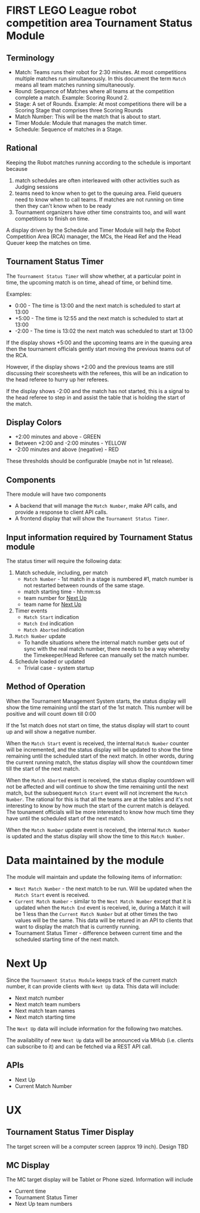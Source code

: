 # FIRST LEGO League robot competition area Tournament Status Module


## Terminology
* Match: Teams runs their robot for 2:30 minutes. At most competitions multiple matches run simultaneously. In this document the term `Match` means all team matches running simultaneously.
* Round: Sequence of Matches where all teams at the competition complete a match. Example: Scoring Round 2.
* Stage: A set of Rounds. Example: At most competitions there will be a Scoring Stage that comprises three Scoring Rounds
* Match Number: This will be the match that is about to start.
* Timer Module: Module that manages the match timer.
* Schedule: Sequence of matches in a Stage.
## Rational
Keeping the Robot matches running according to the schedule is important because
1. match schedules are often interleaved with other activities such as Judging sessions
1. teams need to know when to get to the queuing area. Field queuers need to know when to call teams. If matches are not running on time then they can't know when to be ready
1. Tournament organizers have other time constraints too, and will want competitions to finish on time.

A display driven by the Schedule and Timer Module will help the Robot Competition Area (RCA) manager, the MCs, the Head Ref and the Head Queuer keep the matches on time.

## Tournament Status Timer
The `Tournament Status Timer` will show whether, at a particular point in time, the upcoming  match is on time, ahead of time, or behind time. 

Examples:

* 0:00 - The time is 13:00 and the next match is scheduled to start at 13:00
* +5:00 - The time is 12:55 and the next match is scheduled to start at 13:00
* -2:00 - The time is 13:02 the next match was scheduled to start at 13:00

If the display shows +5:00 and the upcoming teams are in the queuing area then the tournament officials gently start moving the previous teams out of the RCA.

However, if the display shows +2:00 and the previous teams are still discussing their scoresheets with the referees, this will be an indication to the head referee to hurry up her referees.

If the display shows -2:00 and the match has not started, this is a signal to the head referee to step in and assist the table that is holding the start of the match.

## Display Colors
* +2:00 minutes and above - GREEN
* Between +2:00 and -2:00 minutes - YELLOW
* -2:00 minutes and above (negative) - RED

These thresholds should be configurable (maybe not in 1st release).

## Components

There module will have two components
* A backend that will manage the `Match Number`, make API calls, and provide a response to client API calls.
* A frontend display that will show the `Tournament Status Timer`.

## Input information required by Tournament Status module
The status timer will require the following data:

1. Match schedule, including, per match
   * `Match Number` - 1st match in a stage is numbered #1, match number is not restarted between rounds of the same stage.
   * match starting time - hh:mm:ss
   * team number for [Next Up](#Next-Up)
   * team name for [Next Up](#Next-Up)
1. Timer events
   * `Match Start` indication
   * `Match End` indication
   * `Match Aborted` indication
1. `Match Number` update
   * To handle situations where the internal match number gets out of sync with the real match number, there needs to be a way whereby the Timekeeper/Head Referee can manually set the match number.
1. Schedule loaded or updated
   * Trivial case - system startup

## Method of Operation
When the Tournament Management System starts, the status display will show the time remaining until the start of the 1st match. This number will be positive and will count down till 0:00

If the 1st match does not start on time, the status display will start to count up and will show a negative number.

When the `Match Start` event is received, the internal `Match Number` counter will be incremented, and the status display will be updated to show the time remaining until the scheduled start of the next match. In other words, during the current running match, the status display will show the countdown timer till the start of the next match.

When the `Match Aborted` event is received, the status display countdown will not be affected and will continue to show the time remaining until the next match, but the subsequent `Match Start` event will not increment the `Match Number`. The rational for this is that all the teams are at the tables and it's not interesting to know by how much the start of the current match is delayed. The tounament officials will be more interested to know how much time they have until the scheduled start of the next match.

When the `Match Number` update event is received, the internal `Match Number` is updated and the status display will show the time to this `Match Number`.

# Data maintained by the module
The module will maintain and update the following items of information:

* `Next Match Number` - the next match to be run. Will be updated when the `Match Start` event is received.
* `Current Match Number` - similar to the `Next Match Number` except that it is updated when the `Match End` event is received, ie, during a Match it will be 1 less than the `Current Match Number` but at other times the two values will be the same. This data will be retured in an API to clients that want to display the match that is currently running.
* Tournament Status Timer - difference between current time and the scheduled starting time of the next match.

# Next Up
Since the `Tournament Status Module` keeps track of the current match number, it can provide clients with `Next Up` data. This data will include:

* Next match number
* Next match team numbers
* Next match team names
* Next match starting time

The `Next Up` data will include information for the following two matches.

The availability of new `Next Up` data will be announced via MHub (i.e. clients can subscribe to it) and can be fetched via a REST API call.

## APIs
* Next Up
* Current Match Number

# UX
## Tournament Status Timer Display
The target screen will be a computer screen (approx 19 inch). Design TBD
## MC Display
The MC target display will be Tablet or Phone sized. Information will include
* Current time
* Tournament Status Timer
* Next Up team numbers